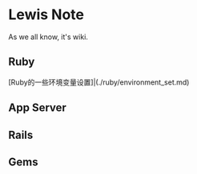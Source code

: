 # Lewis Note
As we all know, it's wiki.
## Ruby
[Ruby的一些环境变量设置]|(./ruby/environment_set.md)
## App Server
## Rails
## Gems